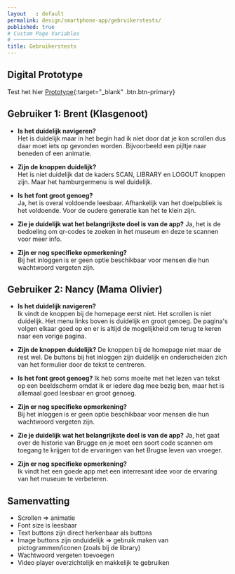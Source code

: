 ```yaml
---
layout   : default
permalink: design/smartphone-app/gebruikerstests/
published: true
# Custom Page Variables
# ─────────────────────
title: Gebruikerstests
---
```


Digital Prototype
-----------------
Test het hier [Prototype](https://xd.adobe.com/view/38b38739-75a6-455b-8156-3b5dd128696b/){:target="_blank" .btn.btn-primary}

## Gebruiker 1: Brent (Klasgenoot)
- **Is het duidelijk navigeren?**  
Het is duidelijk maar in het begin had ik niet door dat je kon scrollen dus daar moet iets op gevonden worden. Bijvoorbeeld een pijltje naar beneden of een animatie.  

- **Zijn de knoppen duidelijk?**  
Het is niet duidelijk dat de kaders SCAN, LIBRARY en LOGOUT knoppen zijn. Maar het hamburgermenu is wel duidelijk.  

- **Is het font groot genoeg?**  
Ja, het is overal voldoende leesbaar. Afhankelijk van het doelpubliek is het voldoende. Voor de oudere generatie kan het te klein zijn.

- **Zie je duidelijk wat het belangrijkste doel is van de app?**
Ja, het is de bedoeling om qr-codes te zoeken in het museum en deze te scannen voor meer info.

- **Zijn er nog specifieke opmerkening?**  
Bij het inloggen is er geen optie beschikbaar voor mensen die hun wachtwoord vergeten zijn.

## Gebruiker 2: Nancy (Mama Olivier)
- **Is het duidelijk navigeren?**  
Ik vindt de knoppen bij de homepage eerst niet. Het scrollen is niet duidelijk. Het menu links boven is duidelijk en groot genoeg. De pagina's volgen elkaar goed op en er is altijd de mogelijkheid om terug te keren naar een vorige pagina. 

- **Zijn de knoppen duidelijk?**
De knoppen bij de homepage niet maar de rest wel. De buttons bij het inloggen zijn duidelijk en onderscheiden zich van het formulier door de tekst te centreren.

- **Is het font groot genoeg?**
Ik heb soms moeite met het lezen van tekst op een beeldscherm omdat ik er iedere dag mee bezig ben, maar het is allemaal goed leesbaar en groot genoeg.  

- **Zijn er nog specifieke opmerkening?**  
Bij het inloggen is er geen optie beschikbaar voor mensen die hun wachtwoord vergeten zijn.

- **Zie je duidelijk wat het belangrijkste doel is van de app?**
Ja, het gaat over de historie van Brugge en je moet een soort code scannen om toegang te krijgen tot de ervaringen van het Brugse leven van vroeger.

- **Zijn er nog specifieke opmerkening?**  
Ik vindt het een goede app met een interresant idee voor de ervaring van het museum te verbeteren.

## Samenvatting
- Scrollen => animatie
- Font size is leesbaar
- Text buttons zijn direct herkenbaar als buttons
- Image buttons zijn onduidelijk => gebruik maken van pictogrammen/iconen (zoals bij de library)
- Wachtwoord vergeten toevoegen
- Video player overzichtelijk en makkelijk te gebruiken

